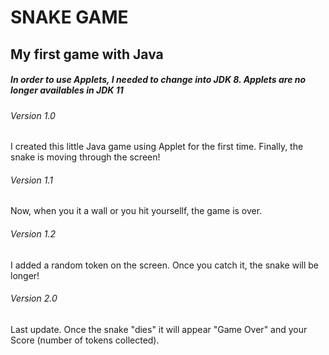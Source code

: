 <h1> SNAKE GAME </h1>

<h2> My first game with Java </h2>

<h5> In order to use Applets, I needed to change into JDK 8. Applets are no longer availables in JDK 11</h5>

<h6>Version 1.0</h6>
<p>I created this little Java game using Applet for the first time. Finally, the snake is moving through the screen!</p>


<h6>Version 1.1</h6>
<p>Now, when you it a wall or you hit yoursellf, the game is over.</p>

<h6>Version 1.2</h6>
<p>I added a random token on the screen. Once you catch it, the snake will be longer!</p>

<h6>Version 2.0</h6>
<p>Last update. Once the snake "dies" it will appear "Game Over" and your Score (number of tokens collected).</p>
